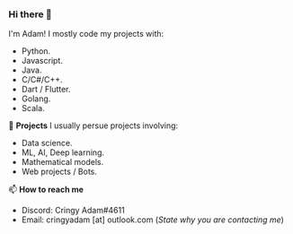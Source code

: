 ### Hi there 👋
I'm Adam!
I mostly code my projects with:
- Python.
- Javascript.
- Java.
- C/C#/C++.
- Dart / Flutter.
- Golang.
- Scala.

🔭 **Projects**
I usually persue projects involving:
- Data science.
- ML, AI, Deep learning.
- Mathematical models.
- Web projects / Bots.


📫 **How to reach me**
- Discord: Cringy Adam#4611
- Email: cringyadam [at] outlook.com  (_State why you are contacting me_)
<!--
**adamaharony/adamaharony** is a ✨ _special_ ✨ repository because its `README.md` (this file) appears on your GitHub profile.

Here are some ideas to get you started:

- 🔭 I’m currently working on ...
- 🌱 I’m currently learning ...
- 👯 I’m looking to collaborate on ...
- 🤔 I’m looking for help with ...
- 💬 Ask me about ...
- 📫 How to reach me: ...
- 😄 Pronouns: ...
- ⚡ Fun fact: ...
-->
